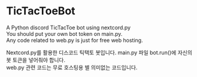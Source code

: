 # TicTacToeBot

A Python discord TicTacToe bot using nextcord.py  
You should put your own bot token on main.py.  
Any code related to web.py is just for free web hosting.

Nextcord.py를 활용한 디스코드 틱택토 봇입니다.
main.py 파일 bot.run()에 자신의 봇 토큰을 넣어줘야 합니다.  
web.py 관련 코드는 무료 호스팅용 별 의미없는 코드입니다.
